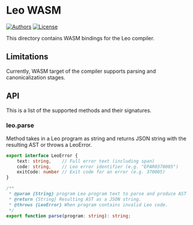 # Leo WASM

<!-- [![Crates.io](https://img.shields.io/crates/v/leo-wasm.svg?color=neon)](https://crates.io/crates/leo-wasm) -->
[![Authors](https://img.shields.io/badge/authors-Aleo-orange.svg)](../AUTHORS)
[![License](https://img.shields.io/badge/License-GPLv3-blue.svg)](./LICENSE.md) 

This directory contains WASM bindings for the Leo compiler.

## Limitations

Currently, WASM target of the compiler supports parsing and canonicalization stages.

## API

This is a list of the supported methods and their signatures.

### leo.parse

Method takes in a Leo program as string and returns JSON string with the resulting AST or throws a LeoError.

```ts
export interface LeoError {
    text: string,    // Full error text (including span)
    code: string,    // Leo error identifier (e.g. "EPAR0370005")
    exitCode: number // Exit code for an error (e.g. 370005)
}

/**
 * @param {String} program Leo program text to parse and produce AST
 * @return {String} Resulting AST as a JSON string.
 * @throws {LeoError} When program contains invalid Leo code.
 */
export function parse(program: string): string;
```
